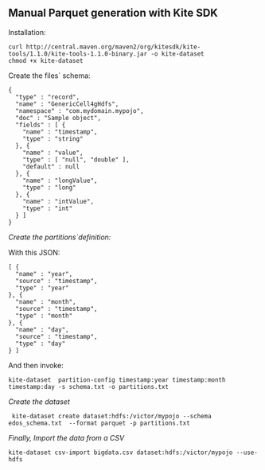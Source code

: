 ## Manual Parquet generation with Kite SDK

Installation:

```
curl http://central.maven.org/maven2/org/kitesdk/kite-tools/1.1.0/kite-tools-1.1.0-binary.jar -o kite-dataset
chmod +x kite-dataset
```

Create the files´ schema:

```
{
  "type" : "record",
  "name" : "GenericCell4gHdfs",
  "namespace" : "com.mydomain.mypojo",
  "doc" : "Sample object",
  "fields" : [ {
    "name" : "timestamp",
    "type" : "string"
  }, {
    "name" : "value",
    "type" : [ "null", "double" ],
    "default" : null
  }, {
    "name" : "longValue",
    "type" : "long"
  }, {
    "name" : "intValue",
    "type" : "int"
  } ]
}

```

*Create the partitions`definition:*

With this JSON:
```
[ {
  "name" : "year",
  "source" : "timestamp",
  "type" : "year"
}, {
  "name" : "month",
  "source" : "timestamp",
  "type" : "month"
}, {
  "name" : "day",
  "source" : "timestamp",
  "type" : "day"
} ]
```


And then invoke:

```
kite-dataset  partition-config timestamp:year timestamp:month timestamp:day -s schema.txt -o partitions.txt
```

*Create the dataset*

```
 kite-dataset create dataset:hdfs:/victor/mypojo --schema edos_schema.txt  --format parquet -p partitions.txt
```

*Finally, Import the data from a CSV*

```
kite-dataset csv-import bigdata.csv dataset:hdfs:/victor/mypojo --use-hdfs
```